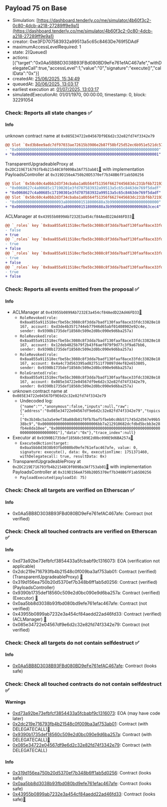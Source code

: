 ## Payload 75 on Base

- Simulation: [https://dashboard.tenderly.co/me/simulator/4b60f3c2-0c80-4dcb-a218-27289ff9e9a1](https://dashboard.tenderly.co/me/simulator/4b60f3c2-0c80-4dcb-a218-27289ff9e9a1)
- creator: 0xe3FD707583932a99513a5c65c8463De769f5DAdF
- maximumAccessLevelRequired: 1
- state: 2(Queued)
- actions: [{"target":"0x0Aa5BB8D3038B93FBd080BD9eFe761efAC467afe","withDelegateCall":true,"accessLevel":1,"value":"0","signature":"execute()","callData":"0x"}]
- createdAt: [25/06/2025, 15:34:49](https://basescan.org/tx/0xf871280fe309e05b2c357f0d4933012d9227cf1cd882bb058e73fdf33cbffa91)
- queuedAt: [30/06/2025, 13:03:17](https://basescan.org/tx/0x7da1f6af7d4fd30cf096c986c95ec10dfad6b3bedbb03f75083538a5b1a3203c)
- earliest execution at: [01/07/2025, 13:03:17](https://www.epochconverter.com/countdown?q=1751374997)
- simulatedExecutionAt: 01/01/1970, 00:00:00, timestamp: 0, block: 32291054
### Check: Reports all state changes :white_check_mark:

#### Info


unknown contract name at `0x085E34722e04567Df9E6d2c32e82fd74f3342e79`
```diff
@@ Slot `0xd3b8ee9adc7df97033ae72615b3986e2b87f58bf25d52ec6b951e521dc577345` @@
- "0x0000000000000000000000000000000000000000000000000000000000000000"
+ "0x0000000000000000000000000000000000000000000000000000000000000001"
```

TransparentUpgradeableProxy at `0x2DC219E716793fb4b21548C0f009Ba3Af753ab01`[:ghost:](https://github.com/bgd-labs/aave-address-book "GovernanceV3Base.PAYLOADS_CONTROLLER") with implementation PayloadsController at `0x319D156eA750b20D5370ef7b348B6fF1ab5D0256`
```diff
@@ Slot `0x58c60c4a0bb2d3f34cbaba1a0b564f51356f6627445683dc231bf6b72193af3c` @@
- "0x0068627c4a00685c17190201e3fd707583932a99513a5c65c8463de769f5dadf"
+ "0x0068627c4a00685c17190301e3fd707583932a99513a5c65c8463de769f5dadf"
@@ Slot `0x58c60c4a0bb2d3f34cbaba1a0b564f51356f6627445683dc231bf6b72193af3d` @@
- "0x000000000000000000093a80000001518000688a3b9900000000000000000000"
+ "0x000000000000000000093a80000001518000688a3b990000000000006863cec4"
```

ACLManager at `0x43955b0899Ab7232E3a454cf84AedD22Ad46FD33`[:ghost:](https://github.com/bgd-labs/aave-address-book "AaveV3Base.ACL_MANAGER")
```diff
@@ `_roles` key `0x8aa855a911518ecfbe5bc3088c8f3dda7badf130faaf8ace33fdc33828e18167.members.0x085e34722e04567df9e6d2c32e82fd74f3342e79` @@
- false
+ true
@@ `_roles` key `0x8aa855a911518ecfbe5bc3088c8f3dda7badf130faaf8ace33fdc33828e18167.members.0x12deb4025b79f2b43f6aef079f9d77c3f9a67bb6` @@
- true
+ false
@@ `_roles` key `0x8aa855a911518ecfbe5bc3088c8f3dda7badf130faaf8ace33fdc33828e18167.members.0x4a4c73d563395ad827511f70097d4ef82e653805` @@
- true
+ false
@@ `_roles` key `0x8aa855a911518ecfbe5bc3088c8f3dda7badf130faaf8ace33fdc33828e18167.members.0xd3de4b3571744eb77946d65abf01408902e92c4e` @@
- true
+ false
```


### Check: Reports all events emitted from the proposal :white_check_mark:

#### Info

- ACLManager at `0x43955b0899Ab7232E3a454cf84AedD22Ad46FD33`[:ghost:](https://github.com/bgd-labs/aave-address-book "AaveV3Base.ACL_MANAGER")
  - `RoleRevoked(role: 0x8aa855a911518ecfbe5bc3088c8f3dda7badf130faaf8ace33fdc33828e18167, account: 0xd3de4b3571744eb77946d65abf01408902e92c4e, sender: 0x9390b1735def18560c509e2d0bc090e9d6ba257a)`
  - `RoleRevoked(role: 0x8aa855a911518ecfbe5bc3088c8f3dda7badf130faaf8ace33fdc33828e18167, account: 0x12deb4025b79f2b43f6aef079f9d77c3f9a67bb6, sender: 0x9390b1735def18560c509e2d0bc090e9d6ba257a)`
  - `RoleRevoked(role: 0x8aa855a911518ecfbe5bc3088c8f3dda7badf130faaf8ace33fdc33828e18167, account: 0x4a4c73d563395ad827511f70097d4ef82e653805, sender: 0x9390b1735def18560c509e2d0bc090e9d6ba257a)`
  - `RoleGranted(role: 0x8aa855a911518ecfbe5bc3088c8f3dda7badf130faaf8ace33fdc33828e18167, account: 0x085e34722e04567df9e6d2c32e82fd74f3342e79, sender: 0x9390b1735def18560c509e2d0bc090e9d6ba257a)`
- unknown contract name at `0x085E34722e04567Df9E6d2c32e82fd74f3342e79`
  - Undecoded log: `{"name":"","anonymous":false,"inputs":null,"raw":{"address":"0x085e34722e04567df9e6d2c32e82fd74f3342e79","topics":["0x3b34bc5a3a5e9ef38a88db81f0fb7baf5fbeb0cd6b571745d2d567e99b538bc9","0x0000000000000000000000006bb7a212910682dcfdbd5bcbb3e28fb4e8da10ee","0x0000000000000000000000000000000000000000000000000000000000000001"],"data":"0x"},"trace_index":null}`
- Executor at `0x9390B1735def18560c509E2d0bc090E9d6BA257a`[:ghost:](https://github.com/bgd-labs/aave-address-book "AaveV3Base.ACL_ADMIN, GovernanceV3Base.EXECUTOR_LVL_1")
  - `ExecutedAction(target: 0x0aa5bb8d3038b93fbd080bd9efe761efac467afe, value: 0, signature: execute(), data: 0x, executionTime: 1751371460, withDelegatecall: true, resultData: 0x)`
- TransparentUpgradeableProxy at `0x2DC219E716793fb4b21548C0f009Ba3Af753ab01`[:ghost:](https://github.com/bgd-labs/aave-address-book "GovernanceV3Base.PAYLOADS_CONTROLLER") with implementation PayloadsController at `0x319D156eA750b20D5370ef7b348B6fF1ab5D0256`
  - `PayloadExecuted(payloadId: 75)`

### Check: Check all targets are verified on Etherscan :white_check_mark:

#### Info

- 0x0Aa5BB8D3038B93FBd080BD9eFe761efAC467afe: Contract (not verified) 

### Check: Check all touched contracts are verified on Etherscan :white_check_mark:

#### Info

- 0xd73a92be73efbfcf3854433a5fcbabf9c1316073: EOA (verification not applicable)
- 0x2dc219e716793fb4b21548c0f009ba3af753ab01: Contract (verified) (TransparentUpgradeableProxy) [:ghost:](https://github.com/bgd-labs/aave-address-book "GovernanceV3Base.PAYLOADS_CONTROLLER")
- 0x319d156ea750b20d5370ef7b348b6ff1ab5d0256: Contract (verified) (PayloadsController) 
- 0x9390b1735def18560c509e2d0bc090e9d6ba257a: Contract (verified) (Executor) [:ghost:](https://github.com/bgd-labs/aave-address-book "AaveV3Base.ACL_ADMIN, GovernanceV3Base.EXECUTOR_LVL_1")
- 0x0aa5bb8d3038b93fbd080bd9efe761efac467afe: Contract (not verified) 
- 0x43955b0899ab7232e3a454cf84aedd22ad46fd33: Contract (verified) (ACLManager) [:ghost:](https://github.com/bgd-labs/aave-address-book "AaveV3Base.ACL_MANAGER")
- 0x085e34722e04567df9e6d2c32e82fd74f3342e79: Contract (not verified) 

### Check: Check all targets do not contain selfdestruct :white_check_mark:

#### Info

- [0x0Aa5BB8D3038B93FBd080BD9eFe761efAC467afe](https://basescan.org/address/0x0Aa5BB8D3038B93FBd080BD9eFe761efAC467afe): Contract (looks safe)

### Check: Check all touched contracts do not contain selfdestruct :white_check_mark:

#### Warnings

- [0xd73a92be73efbfcf3854433a5fcbabf9c1316073](https://basescan.org/address/0xd73a92be73efbfcf3854433a5fcbabf9c1316073): EOA (may have code later)
- [0x2dc219e716793fb4b21548c0f009ba3af753ab01](https://basescan.org/address/0x2dc219e716793fb4b21548c0f009ba3af753ab01): Contract (with DELEGATECALL)[:ghost:](https://github.com/bgd-labs/aave-address-book "GovernanceV3Base.PAYLOADS_CONTROLLER")
- [0x9390b1735def18560c509e2d0bc090e9d6ba257a](https://basescan.org/address/0x9390b1735def18560c509e2d0bc090e9d6ba257a): Contract (with DELEGATECALL)[:ghost:](https://github.com/bgd-labs/aave-address-book "AaveV3Base.ACL_ADMIN, GovernanceV3Base.EXECUTOR_LVL_1")
- [0x085e34722e04567df9e6d2c32e82fd74f3342e79](https://basescan.org/address/0x085e34722e04567df9e6d2c32e82fd74f3342e79): Contract (with DELEGATECALL)

#### Info

- [0x319d156ea750b20d5370ef7b348b6ff1ab5d0256](https://basescan.org/address/0x319d156ea750b20d5370ef7b348b6ff1ab5d0256): Contract (looks safe)
- [0x0aa5bb8d3038b93fbd080bd9efe761efac467afe](https://basescan.org/address/0x0aa5bb8d3038b93fbd080bd9efe761efac467afe): Contract (looks safe)
- [0x43955b0899ab7232e3a454cf84aedd22ad46fd33](https://basescan.org/address/0x43955b0899ab7232e3a454cf84aedd22ad46fd33): Contract (looks safe)[:ghost:](https://github.com/bgd-labs/aave-address-book "AaveV3Base.ACL_MANAGER")

